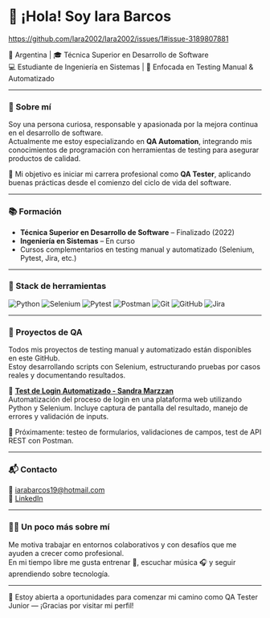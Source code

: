 # 👋 ¡Hola! Soy Iara Barcos
https://github.com/Iara2002/Iara2002/issues/1#issue-3189807881

📍 Argentina | 🎓 Técnica Superior en Desarrollo de Software  
💻 Estudiante de Ingeniería en Sistemas | 🧪 Enfocada en Testing Manual & Automatizado  

---

### 🌟 Sobre mí

Soy una persona curiosa, responsable y apasionada por la mejora continua en el desarrollo de software.  
Actualmente me estoy especializando en **QA Automation**, integrando mis conocimientos de programación con herramientas de testing para asegurar productos de calidad.

🎯 Mi objetivo es iniciar mi carrera profesional como **QA Tester**, aplicando buenas prácticas desde el comienzo del ciclo de vida del software.

---

### 📚 Formación

- **Técnica Superior en Desarrollo de Software** – Finalizado (2022)  
- **Ingeniería en Sistemas** – En curso  
- Cursos complementarios en testing manual y automatizado (Selenium, Pytest, Jira, etc.)

---

### 🧰 Stack de herramientas

![Python](https://img.shields.io/badge/Python-3776AB?style=for-the-badge&logo=python&logoColor=white)
![Selenium](https://img.shields.io/badge/Selenium-43B02A?style=for-the-badge&logo=selenium&logoColor=white)
![Pytest](https://img.shields.io/badge/Pytest-6DB33F?style=for-the-badge&logo=pytest&logoColor=white)
![Postman](https://img.shields.io/badge/Postman-FF6C37?style=for-the-badge&logo=postman&logoColor=white)
![Git](https://img.shields.io/badge/Git-F05032?style=for-the-badge&logo=git&logoColor=white)
![GitHub](https://img.shields.io/badge/GitHub-181717?style=for-the-badge&logo=github&logoColor=white)
![Jira](https://img.shields.io/badge/Jira-0052CC?style=for-the-badge&logo=jira&logoColor=white)

---

### 🚀 Proyectos de QA

Todos mis proyectos de testing manual y automatizado están disponibles en este GitHub.  
Estoy desarrollando scripts con Selenium, estructurando pruebas por casos reales y documentando resultados.

🔹 **[Test de Login Automatizado - Sandra Marzzan](https://github.com/Iara2002/qa-sandramarzzan-login)**  
Automatización del proceso de login en una plataforma web utilizando Python y Selenium. Incluye captura de pantalla del resultado, manejo de errores y validación de inputs.

🔧 Próximamente: testeo de formularios, validaciones de campos, test de API REST con Postman.

---

### 📬 Contacto

📧 [iarabarcos19@hotmail.com](mailto:iarabarcos19@hotmail.com)  
🔗 [LinkedIn](https://www.linkedin.com/in/iarabarcos/)

---

### 🙋‍♀️ Un poco más sobre mí

Me motiva trabajar en entornos colaborativos y con desafíos que me ayuden a crecer como profesional.  
En mi tiempo libre me gusta entrenar 💪, escuchar música 🎧 y seguir aprendiendo sobre tecnología.

---

📩 Estoy abierta a oportunidades para comenzar mi camino como QA Tester Junior — ¡Gracias por visitar mi perfil!
